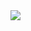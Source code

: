 <img align="right" src="https://github-readme-stats.vercel.app/api?username=ChenXiyu&show_icons=true&icon_color=805AD5&text_color=718096&bg_color=ffffff&hide_title=true%22" />
